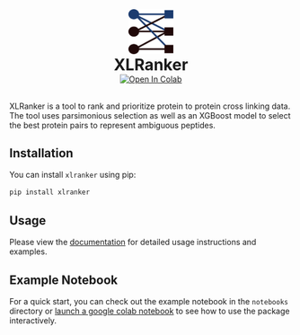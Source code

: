 <div align="center">
<img src="docs/images/logo.svg" alt="Logo" width="80" height="80">
<h1 style="margin-top: -1pt; margin-bottom: 0pt">XLRanker</h1>
<!-- Badges -->
<a target="_blank" style="margin-top: 0pt" href="https://colab.research.google.com/github/bzhanglab">
  <img src="https://colab.research.google.com/assets/colab-badge.svg" alt="Open In Colab"/>
</a>
</div><br>

XLRanker is a tool to rank and prioritize protein to protein cross linking data. The tool uses parsimonious selection as well as an XGBoost model to select the best protein pairs to represent ambiguous peptides.

## Installation

You can install `xlranker` using pip:

```bash
pip install xlranker
```

## Usage

Please view the [documentation](https://bzhanglab.github.io/xlranker/latest/) for detailed usage instructions and examples.

## Example Notebook

For a quick start, you can check out the example notebook in the `notebooks` directory or [launch a google colab notebook](https://colab.research.google.com/github/zhang-lab/xlranker/blob/main/notebooks/xlranker_example.ipynb) to see how to use the package interactively.

